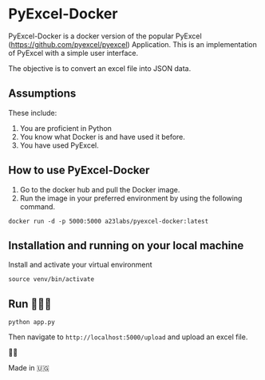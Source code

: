 # PyExcel-Docker

PyExcel-Docker is a docker version of the popular PyExcel (https://github.com/pyexcel/pyexcel) Application. This is an implementation of PyExcel with a simple user interface. 

The objective is to convert an excel file into JSON data. 

 ## Assumptions 

These include:
1. You are proficient in Python 
2. You know what Docker is and have used it before. 
3. You have used PyExcel. 

##  How to use PyExcel-Docker 

1. Go to the docker hub and pull the Docker image. 
2. Run the image in your preferred environment by using the following command. 

```docker run -d -p 5000:5000 a23labs/pyexcel-docker:latest```

## Installation and running on your local machine 

Install and activate your virtual environment 

` source venv/bin/activate ` 

## Run 🏃🏾‍♂️

` python app.py ` 

Then navigate to `http://localhost:5000/upload` and upload an excel file. 

✌🏾 

Made in 🇺🇬
